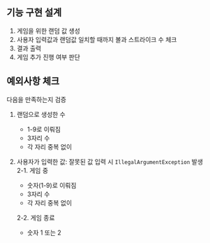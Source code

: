 ## 기능 구현 설계

1. 게임을 위한 랜덤 값 생성
2. 사용자 입력값과 랜덤값 일치할 때까지 볼과 스트라이크 수 체크
3. 결과 출력
4. 게임 추가 진행 여부 판단

## 예외사항 체크

다음을 만족하는지 검증

1. 랜덤으로 생성한 수
   - 1-9로 이뤄짐
   - 3자리 수
   - 각 자리 중복 없이
2. 사용자가 입력한 값: 잘못된 값 입력 시 `IllegalArgumentException` 발생  
    2-1. 게임 중

   - 숫자(1-9)로 이뤄짐
   - 3자리 수
   - 각 자리 중복 없이

   2-2. 게임 종료

   - 숫자 1 또는 2
